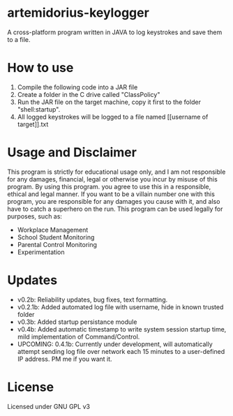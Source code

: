 # artemidorius-keylogger
A cross-platform program written in JAVA to log keystrokes and save them to a file. 

# How to use
1. Compile the following code into a JAR file
2. Create a folder in the C drive called "ClassPolicy"
3. Run the JAR file on the target machine, copy it first to the folder "shell:startup".
4. All logged keystrokes will be logged to a file named [[username of target]].txt

# Usage and Disclaimer
This program is strictly for educational usage only, and I am not responsible for any damages, financial, legal or otherwise you incur by misuse of this program. By using this program. you agree to use this in a responsible, ethical and legal manner. If you want to be a villain number one with this program, you are responsible for any damages you cause with it, and also have to catch a superhero on the run. This program can be used legally for purposes, such as:
- Workplace Management
- School Student Monitoring
- Parental Control Monitoring
- Experimentation

# Updates
- v0.2b: Reliability updates, bug fixes, text formatting.
- v0.2.1b: Added automated log file with username, hide in known trusted folder
- v0.3b: Added startup persistance module
- v0.4b: Added automatic timestamp to write system session startup time, mild implementation of Command/Control.
- UPCOMING: 0.4.1b: Currently under development, will automatically attempt sending log file over network each 15 minutes to a user-defined IP address. PM me if you want it.

# License
Licensed under GNU GPL v3
